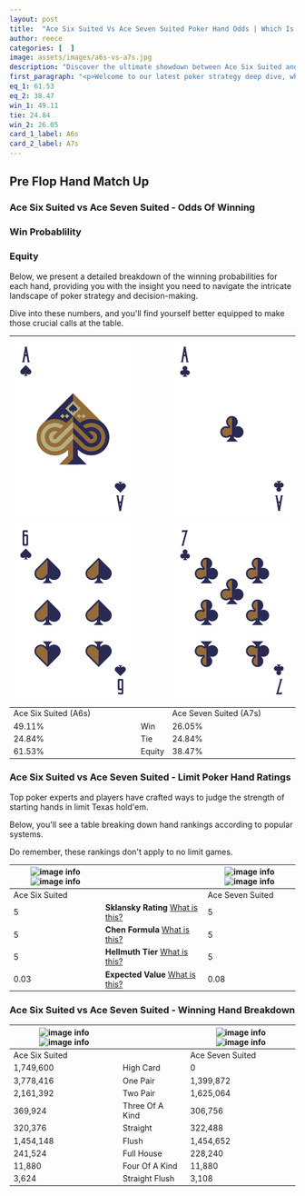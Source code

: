 ```yaml
---
layout: post
title:  "Ace Six Suited Vs Ace Seven Suited Poker Hand Odds | Which Is The Better Hand In Poker? A Complete Guide"
author: reece
categories: [  ]
image: assets/images/a6s-vs-a7s.jpg
description: "Discover the ultimate showdown between Ace Six Suited and Ace Seven Suited in poker! Uncover the odds, strategies, and scenarios where one hand triumphs over the other. Get ready to up your poker game with this thrilling analysis."
first_paragraph: "<p>Welcome to our latest poker strategy deep dive, where we're pitting two distinct hands against each other in a high-stakes showdown: Ace Six Suited vs Ace Seven Suited.</p><p>In the dynamic world of poker, every decision counts, and knowing which hand holds the upper hand is key to your success at the table.</p><p>In this article, we'll dissect these two hands, explore the scenarios where one dominates the other, and equip you with the knowledge to make strategic choices that can tip the odds in your favor.</p><p>Get ready to unravel the intriguing dynamics of these poker hands and elevate your game to new heights.</p>"
eq_1: 61.53
eq_2: 38.47
win_1: 49.11
tie: 24.84
win_2: 26.05
card_1_label: A6s
card_2_label: A7s
---
```




[comment]: # (sp0)

## Pre Flop Hand Match Up

<div class="table hand-ratings" markdown="1"> 



### Ace Six Suited vs Ace Seven Suited - Odds Of Winning


  
<div class="row graphs"> 
<div class="col-lg-6">
    <h3>Win Probablility</h3>
    <canvas id="WinChart"></canvas>
</div>
<div class="col-lg-6">
    <h3>Equity</h3>
    <canvas id="EquityChart"></canvas>
</div>
</div>

  Below, we present a detailed breakdown of the winning probabilities for each hand, providing you with the insight you need to navigate the intricate landscape of poker strategy and decision-making. 

Dive into these numbers, and you'll find yourself better equipped to make those crucial calls at the table.


    
| ![image info](assets/images/hand1/a.png) ![image info](assets/images/hand1/6.png) |  | ![image info](assets/images/hand2/a.png) ![image info](assets/images/hand2/7.png) |
| -------- | -------- | -------- |
| Ace Six Suited (A6s) |  | Ace Seven Suited (A7s) |
| 49.11% | Win | 26.05% |
| 24.84% | Tie | 24.84% |
| 61.53% | Equity | 38.47% |




[comment]: # (sp1)



### Ace Six Suited vs Ace Seven Suited - Limit Poker Hand Ratings

Top poker experts and players have crafted ways to judge the strength of starting hands in limit Texas hold'em. 

Below, you'll see a table breaking down hand rankings according to popular systems. 

Do remember, these rankings don't apply to no limit games.


    
| ![image info](https://www.riverpairs.com/assets/images/hand1/a.png) ![image info](https://www.riverpairs.com/assets/images/hand1/6.png) |  | ![image info](https://www.riverpairs.com/assets/images/hand2/a.png) ![image info](https://www.riverpairs.com/assets/images/hand2/7.png) |
| -------- | -------- | -------- |
| Ace Six Suited |  | Ace Seven Suited |
| 5 | **Sklansky Rating** [What is this?](/sklansky-rating-explained) | 5 |
| 5 | **Chen Formula** [What is this?](/chen-formula-explained) | 5 |
| 5 | **Hellmuth Tier** [What is this?](/Hellmuth-tier-explained) | 5 |
| 0.03 | **Expected Value** [What is this?](/expected-value-explained) | 0.08 |




[comment]: # (sp2)



### Ace Six Suited vs Ace Seven Suited - Winning Hand Breakdown


    
| ![image info](https://www.riverpairs.com/assets/images/hand1/a.png) ![image info](https://www.riverpairs.com/assets/images/hand1/6.png) |  | ![image info](https://www.riverpairs.com/assets/images/hand2/a.png) ![image info](https://www.riverpairs.com/assets/images/hand2/7.png) |
| -------- | -------- | -------- |
| Ace Six Suited |  | Ace Seven Suited |
| 1,749,600 | High Card | 0 |
| 3,778,416 | One Pair | 1,399,872 |
| 2,161,392 | Two Pair | 1,625,064 |
| 369,924 | Three Of A Kind | 306,756 |
| 320,376 | Straight | 322,488 |
| 1,454,148 | Flush | 1,454,652 |
| 241,524 | Full House | 228,240 |
| 11,880 | Four Of A Kind | 11,880 |
| 3,624 | Straight Flush | 3,108 |




[comment]: # (sp3)



</div>

[comment]: # (sp4)



[comment]: # (sp5)

